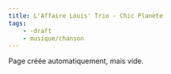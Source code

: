 ```yaml
---
title: L'Affaire Louis' Trio - Chic Planète
tags:
    - -draft
    - musique/chanson
---
```


Page créée automatiquement, mais vide.
